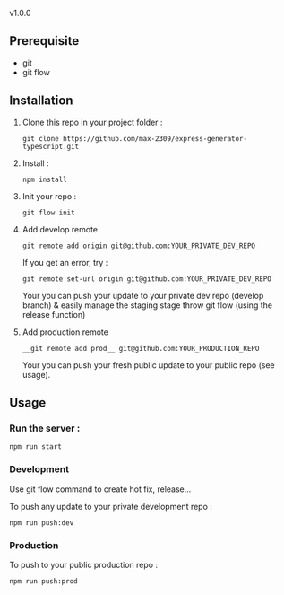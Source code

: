 v1.0.0

## Prerequisite

- git
- git flow

## Installation

1. Clone this repo in your project folder :

    `git clone https://github.com/max-2309/express-generator-typescript.git`

2. Install :

    `npm install`
    
3. Init your repo :

    `git flow init`
    
4. Add develop remote
    
    `git remote add origin git@github.com:YOUR_PRIVATE_DEV_REPO`
    
    If you get an error, try :
    
    `git remote set-url origin git@github.com:YOUR_PRIVATE_DEV_REPO`
    
    Your you can push your update to your private dev repo (develop branch) & easily manage the staging stage throw git flow (using the release function)
    

5. Add production remote
    
    `__git remote add prod__ git@github.com:YOUR_PRODUCTION_REPO`
    
    Your you can push your fresh public update to your public repo (see usage).

    
## Usage

### Run the server :

`npm run start`


### Development

Use git flow command to create hot fix, release...

To push any update to your private development repo :

`npm run push:dev`


### Production

To push to your public production repo :

`npm run push:prod`
